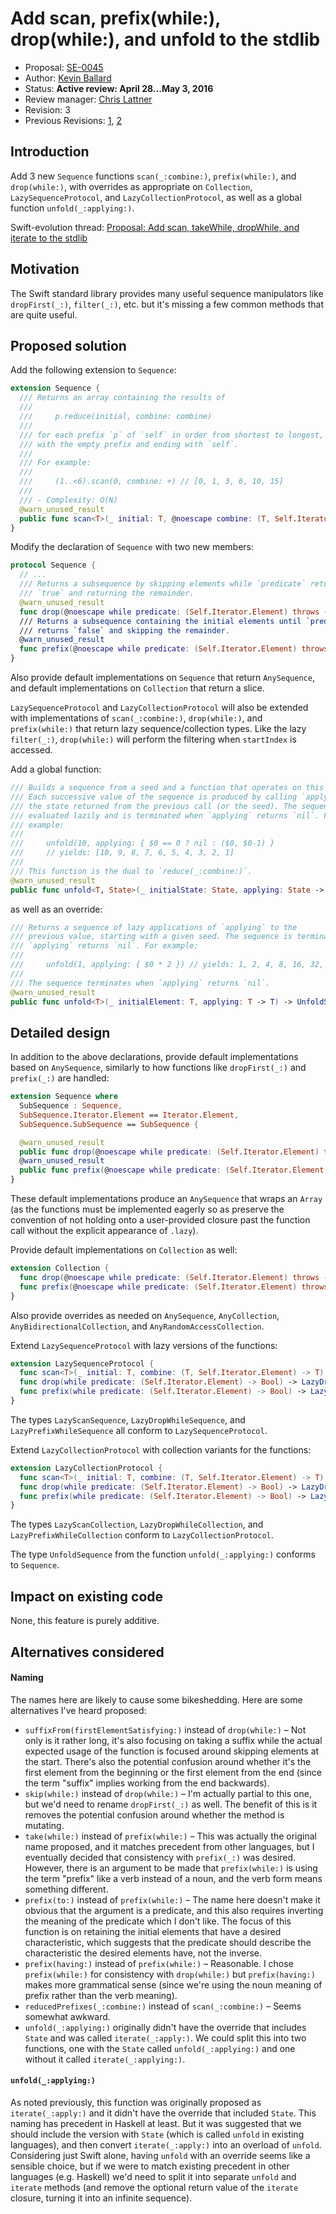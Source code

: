 # Add scan, prefix(while:), drop(while:), and unfold to the stdlib

* Proposal: [SE-0045](0045-scan-takewhile-dropwhile.md)
* Author: [Kevin Ballard](https://github.com/kballard)
* Status: **Active review: April 28...May 3, 2016**
* Review manager: [Chris Lattner](http://github.com/lattner)
* Revision: 3
* Previous Revisions: [1][rev-1], [2][rev-2]

[rev-1]: https://github.com/apple/swift-evolution/blob/b39d653f7e3d5e982b562664343f26c826652291/proposals/0045-scan-takewhile-dropwhile.md
[rev-2]: https://github.com/apple/swift-evolution/blob/baec22a8a5ddaa0407086380da32b5cad2144800/proposals/0045-scan-takewhile-dropwhile.md

## Introduction

Add 3 new `Sequence` functions `scan(_:combine:)`, `prefix(while:)`, and
`drop(while:)`, with overrides as appropriate on `Collection`,
`LazySequenceProtocol`, and `LazyCollectionProtocol`, as well as a global
function `unfold(_:applying:)`.

Swift-evolution thread:
[Proposal: Add scan, takeWhile, dropWhile, and iterate to the stdlib](http://thread.gmane.org/gmane.comp.lang.swift.evolution/1515)

## Motivation

The Swift standard library provides many useful sequence manipulators like
`dropFirst(_:)`, `filter(_:)`, etc. but it's missing a few common methods that
are quite useful.

## Proposed solution

Add the following extension to `Sequence`:

```swift
extension Sequence {
  /// Returns an array containing the results of
  ///
  ///     p.reduce(initial, combine: combine)
  ///
  /// for each prefix `p` of `self` in order from shortest to longest, starting
  /// with the empty prefix and ending with `self`.
  ///
  /// For example:
  ///
  ///     (1..<6).scan(0, combine: +) // [0, 1, 3, 6, 10, 15]
  ///
  /// - Complexity: O(N)
  @warn_unused_result
  public func scan<T>(_ initial: T, @noescape combine: (T, Self.Iterator.Element) throws -> T) rethrows -> [T]
}
```

Modify the declaration of `Sequence` with two new members:

```swift
protocol Sequence {
  // ...
  /// Returns a subsequence by skipping elements while `predicate` returns
  /// `true` and returning the remainder.
  @warn_unused_result
  func drop(@noescape while predicate: (Self.Iterator.Element) throws -> Bool) rethrows -> Self.SubSequence
  /// Returns a subsequence containing the initial elements until `predicate`
  /// returns `false` and skipping the remainder.
  @warn_unused_result
  func prefix(@noescape while predicate: (Self.Iterator.Element) throws -> Bool) rethrows -> Self.SubSequence
}
```

Also provide default implementations on `Sequence` that return `AnySequence`,
and default implementations on `Collection` that return a slice.

`LazySequenceProtocol` and `LazyCollectionProtocol` will also be extended with
implementations of `scan(_:combine:)`, `drop(while:)`, and `prefix(while:)`
that return lazy sequence/collection types. Like the lazy `filter(_:)`,
`drop(while:)` will perform the filtering when `startIndex` is accessed.

Add a global function:

```swift
/// Builds a sequence from a seed and a function that operates on this value.
/// Each successive value of the sequence is produced by calling `applying` with
/// the state returned from the previous call (or the seed). The sequence is
/// evaluated lazily and is terminated when `applying` returns `nil`. For
/// example:
///
///     unfold(10, applying: { $0 == 0 ? nil : ($0, $0-1) }
///     // yields: [10, 9, 8, 7, 6, 5, 4, 3, 2, 1]
///
/// This function is the dual to `reduce(_:combine:)`.
@warn_unused_result
public func unfold<T, State>(_ initialState: State, applying: State -> (T, State)?) -> UnfoldSequence<T>
```

as well as an override:

```swift
/// Returns a sequence of lazy applications of `applying` to the
/// previous value, starting with a given seed. The sequence is terminated when
/// `applying` returns `nil`. For example:
///
///     unfold(1, applying: { $0 * 2 }) // yields: 1, 2, 4, 8, 16, 32, 64, ...
///
/// The sequence terminates when `applying` returns `nil`.
@warn_unused_result
public func unfold<T>(_ initialElement: T, applying: T -> T) -> UnfoldSequence<T>
```

## Detailed design

In addition to the above declarations, provide default implementations based on
`AnySequence`, similarly to how functions like `dropFirst(_:)` and `prefix(_:)`
are handled:

```swift
extension Sequence where
  SubSequence : Sequence,
  SubSequence.Iterator.Element == Iterator.Element,
  SubSequence.SubSequence == SubSequence {

  @warn_unused_result
  public func drop(@noescape while predicate: (Self.Iterator.Element) throws -> Bool) rethrows -> AnySequence<Self.Iterator.Element>
  @warn_unused_result
  public func prefix(@noescape while predicate: (Self.Iterator.Element) throws -> Bool) rethrows -> AnySequence<Self.Iterator.Element>
}
```

These default implementations produce an `AnySequence` that wraps an `Array`
(as the functions must be implemented eagerly so as preserve the convention of
not holding onto a user-provided closure past the function call without the
explicit appearance of `.lazy`).

Provide default implementations on `Collection` as well:

```swift
extension Collection {
  func drop(@noescape while predicate: (Self.Iterator.Element) throws -> Bool) rethrows -> Self.SubSequence
  func prefix(@noescape while predicate: (Self.Iterator.Element) throws -> Bool) rethrows -> Self.SubSequence
}
```

Also provide overrides as needed on `AnySequence`, `AnyCollection`,
`AnyBidirectionalCollection`, and `AnyRandomAccessCollection`.

Extend `LazySequenceProtocol` with lazy versions of the functions:

```swift
extension LazySequenceProtocol {
  func scan<T>(_ initial: T, combine: (T, Self.Iterator.Element) -> T) -> LazyScanSequence<Self.Elements, T>
  func drop(while predicate: (Self.Iterator.Element) -> Bool) -> LazyDropWhileSequence<Self.Elements>
  func prefix(while predicate: (Self.Iterator.Element) -> Bool) -> LazyPrefixWhileSequence<Self.Elements>
}
```

The types `LazyScanSequence`, `LazyDropWhileSequence`, and
`LazyPrefixWhileSequence` all conform to `LazySequenceProtocol`.

Extend `LazyCollectionProtocol` with collection variants for the functions:

```swift
extension LazyCollectionProtocol {
  func scan<T>(_ initial: T, combine: (T, Self.Iterator.Element) -> T) -> LazyScanCollection<Self.Elements, T>
  func drop(while predicate: (Self.Iterator.Element) -> Bool) -> LazyDropWhileCollection<Self.Elements>
  func prefix(while predicate: (Self.Iterator.Element) -> Bool) -> LazyPrefixWhileCollection<Self.Elements>
}
```

The types `LazyScanCollection`, `LazyDropWhileCollection`, and
`LazyPrefixWhileCollection` conform to `LazyCollectionProtocol`.

The type `UnfoldSequence` from the function `unfold(_:applying:)` conforms to
`Sequence`.

## Impact on existing code

None, this feature is purely additive.

## Alternatives considered

#### Naming

The names here are likely to cause some bikeshedding. Here are some alternatives
I've heard proposed:

* `suffixFrom(firstElementSatisfying:)` instead of `drop(while:)` – Not only is
  it rather long, it's also focusing on taking a suffix while the actual
  expected usage of the function is focused around skipping elements at the
  start. There's also the potential confusion around whether it's the first
  element from the beginning or the first element from the end (since the term
  "suffix" implies working from the end backwards).
* `skip(while:)` instead of `drop(while:)` – I'm actually partial to this one,
  but we'd need to rename `dropFirst(_:)` as well. The benefit of this is it
  removes the potential confusion around whether the method is mutating.
* `take(while:)` instead of `prefix(while:)` – This was actually the original
  name proposed, and it matches precedent from other languages, but I eventually
  decided that consistency with `prefix(_:)` was desired. However, there is an
  argument to be made that `prefix(while:)` is using the term "prefix" like a
  verb instead of a noun, and the verb form means something different.
* `prefix(to:)` instead of `prefix(while:)` – The name here doesn't make it
  obvious that the argument is a predicate, and this also requires inverting the
  meaning of the predicate which I don't like. The focus of this function is on
  retaining the initial elements that have a desired characteristic, which
  suggests that the predicate should describe the characteristic the desired
  elements have, not the inverse.
* `prefix(having:)` instead of `prefix(while:)` – Reasonable. I chose
  `prefix(while:)` for consistency with `drop(while:)` but `prefix(having:)`
  makes more grammatical sense (since we're using the noun meaning of prefix
  rather than the verb meaning).
* `reducedPrefixes(_:combine:)` instead of `scan(_:combine:)` – Seems somewhat
  awkward.
* `unfold(_:applying:)` originally didn't have the override that includes
  `State` and was called `iterate(_:apply:)`. We could split this into two
  functions, one with the `State` called `unfold(_:applying:)` and one without
  it called `iterate(_:applying:)`.

#### `unfold(_:applying:)`

As noted previously, this function was originally proposed as
`iterate(_:apply:)` and it didn't have the override that included `State`. This
naming has precedent in Haskell at least. But it was suggested that we should
include the version with `State` (which is called `unfold` in existing
languages), and then convert `iterate(_:apply:)` into an overload of `unfold`.
Considering just Swift alone, having `unfold` with an override seems like a
sensible choice, but if we were to match existing precedent in other languages
(e.g. Haskell) we'd need to split it into separate `unfold` and `iterate`
methods (and remove the optional return value of the `iterate` closure, turning
it into an infinite sequence).
